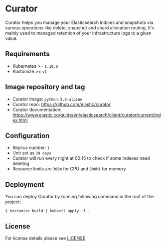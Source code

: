# Curator

Curator helps you manage your Elasticsearch indices and snapshots via various
operations like delete, snapshot and shard allocation routing. It's mainly used
to managed retention of your infrastructure logs to a given value.

## Requirements

- Kubernetes >= `1.10.0`
- Kustomize >= `v1`

## Image repository and tag

* Curator image: `python:3.6-alpine`
* Curator repo: https://github.com/elastic/curator
* Curator documentation: https://www.elastic.co/guide/en/elasticsearch/client/curator/current/index.html

## Configuration

- Replica number: `1`
- Unit set as `30 days`
- Curator will run every night at 00:15 to check if some indexes need deleting
- Resource limits are `300m` for CPU and `800Mi` for memory


## Deployment

You can deploy Curator by running following command in the root of the project:

```shell
$ kustomize build | kubectl apply -f -
```


## License

For license details please see [LICENSE](https://sighup.io/fury/license)
